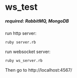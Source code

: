 # ws_test

##### required: RabbitMQ, MongoDB

run http server:

```bash
ruby server.rb
```
run websocket server:

```bash
ruby ws_server.rb
```

Then go to http://localhost:4567/


